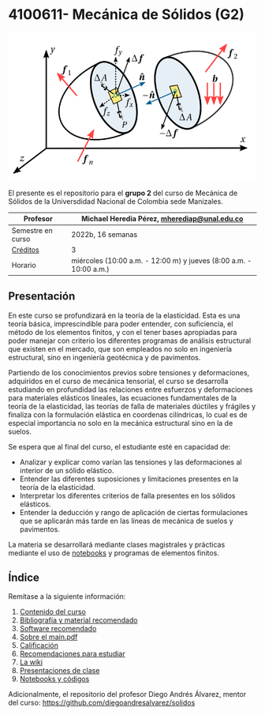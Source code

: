 # 4100611- Mecánica de Sólidos (G2)

<p align="center">
 <img width="600" height="300" src="figs/main_punto.png">
</p>

El presente es el repositorio para el **grupo 2** del curso de Mecánica de Sólidos de la Universdidad Nacional de Colombia sede Manizales.

| Profesor                          | Michael Heredia Pérez, [mherediap@unal.edu.co](mherediap@unal.edu.co) |
| ---                               | ---                                                                   |
| Semestre en curso                 | 2022b, 16 semanas                                                     |
| [Créditos](informacion/credito.md)| 3                                                                     |
| Horario                           | miércoles (10:00 a.m. - 12:00 m) y jueves (8:00 a.m. - 10:00 a.m.)    |

## Presentación

En este curso se profundizará en la teoría de la elasticidad. Esta es una teoría básica, imprescindible para poder entender, con suficiencia, el método de los elementos finitos, y con el tener bases apropiadas para poder manejar con criterio los diferentes programas de análisis estructural que existen en el mercado, que son empleados no solo en ingeniería estructural, sino en ingeniería geotécnica y de pavimentos.

Partiendo de los conocimientos previos sobre tensiones y deformaciones, adquiridos en el curso de mecánica tensorial, el curso se desarrolla estudiando en profundidad las relaciones entre esfuerzos y deformaciones para materiales elásticos lineales, las ecuaciones fundamentales de la teoría de la elasticidad, las teorías de falla de materiales dúctiles y frágiles y finaliza con la formulación elástica en coordenas cilíndricas, lo cual es de especial importancia no solo en la mecánica estructural sino en la de suelos.

Se espera que al final del curso, el estudiante esté en capacidad de:
* Analizar y explicar como varían las tensiones y las deformaciones al interior de un sólido elástico.
* Entender las diferentes suposiciones y limitaciones presentes en la teoría de la elasticidad.
* Interpretar los diferentes criterios de falla presentes en los sólidos elásticos.
* Entender la deducción y rango de aplicación de ciertas formulaciones que se aplicarán más tarde en las líneas de mecánica de suelos y pavimentos.

La materia se desarrollará mediante clases magistrales y prácticas mediante el uso de [notebooks](codigos/readme.md) y programas de elementos finitos.

## Índice

Remítase a la siguiente información:

01. [Contenido del curso](informacion/01_contenido_curso.md)
02. [Bibliografía y material recomendado](informacion/02_bibliografia_material.md)
03. [Software recomendado](informacion/03_software_recomendado.md)
04. [Sobre el main.pdf](informacion/04_sobre_el_main.md)
05. [Calificación](informacion/05_calificacion.md)
06. [Recomendaciones para estudiar](informacion/06_guia_estudio.md)
07. [La wiki](informacion/07_la_wiki.md)
08. [Presentaciones de clase](documentos/readme.md)
09. [Notebooks y códigos](codigos/readme.md)

Adicionalmente, el repositorio del profesor Diego Andrés Álvarez, mentor del curso: <https://github.com/diegoandresalvarez/solidos>
